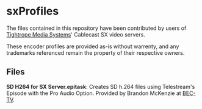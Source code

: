 sxProfiles
==========

The files contained in this repository have been contributed by users of [Tightrope Media Systems](www.trms.com)' Cablecast SX video servers.

These encoder profiles are provided as-is without warrenty, and any trademarks referenced remain the property of their respective owners.

Files
-----

**SD H264 for SX Server.epitask**: Creates SD h.264 files using Telestream's Episode with the Pro Audio Option.  Provided by Brandon McKenzie at [BEC-TV](www.bectv.org).
